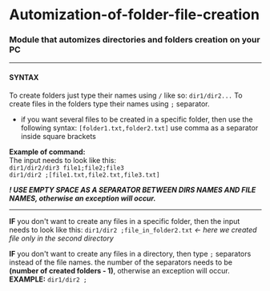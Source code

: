 # Automization-of-folder-file-creation

### Module that automizes directories and folders creation on your PC

***
#### SYNTAX
To create folders just type their names using ```/``` like so: ```dir1/dir2...```
To create files in the folders type their names using ```;``` separator.

* if you want several files to be created in a specific folder, then
  use the following syntax: ```[folder1.txt,folder2.txt]```
  use comma as a separator inside square brackets

**Example of command:**<br>
The input needs to look like this:<br>
```dir1/dir2/dir3 file1;file2;file3```<br>
```dir1/dir2 ;[file1.txt,file2.txt,file3.txt]```

***! USE EMPTY SPACE AS A SEPARATOR BETWEEN DIRS NAMES AND FILE NAMES, otherwise an exception will occur.***
</br>
***                            
**IF** you don't want to create any files in a specific folder, then
the input needs to look like this:
```dir1/dir2 ;file_in_folder2.txt```  _<- here we created file only in the second directory_

**IF** you don't want to create any files in a directory, then type ```;``` separators instead of the file names.
  the number of the separators needs to be **(number of created folders - 1)**, otherwise
  an exception will occur.<br>
  **EXAMPLE:** ```dir1/dir2 ;```
  
